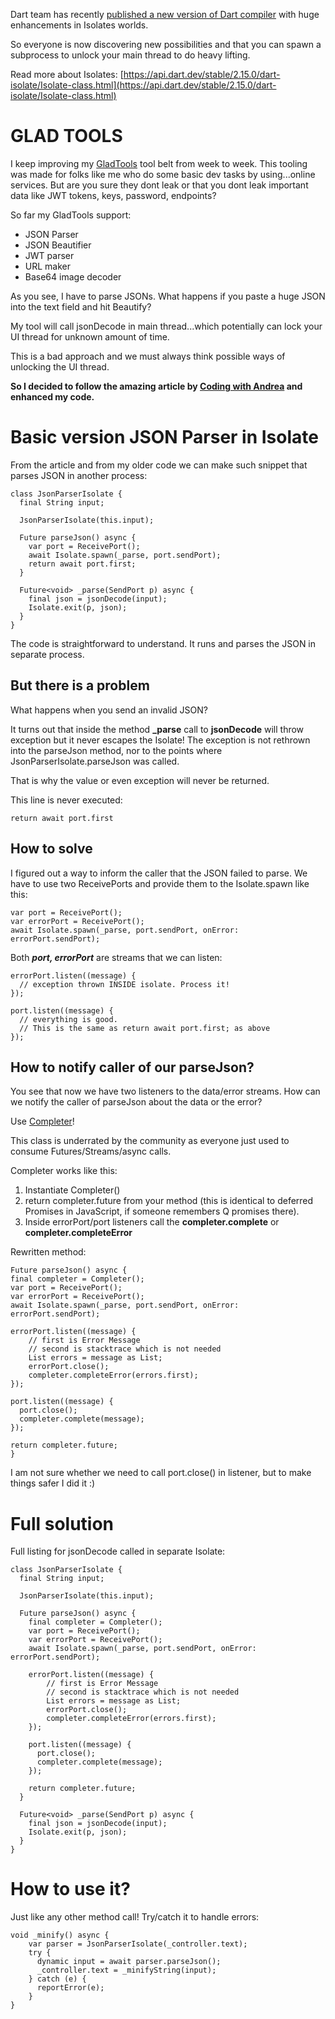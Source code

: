 Dart team has recently [published a new version of Dart compiler](https://medium.com/dartlang/dart-2-15-7e7a598e508a) with huge enhancements in Isolates worlds.

So everyone is now discovering new possibilities and that you can spawn a subprocess to unlock your main thread to do heavy lifting.

Read more about Isolates: [https://api.dart.dev/stable/2.15.0/dart-isolate/Isolate-class.html](https://api.dart.dev/stable/2.15.0/dart-isolate/Isolate-class.html)

# GLAD TOOLS

I keep improving my [GladTools](https://github.com/gladimdim/glad_tools/) tool belt from week to week.
This tooling was made for folks like me who do some basic dev tasks by using...online services.
But are you sure they dont leak or that you dont leak important data like JWT tokens, keys, password, endpoints?

So far my GladTools support:
- JSON Parser
- JSON Beautifier
- JWT parser
- URL maker
- Base64 image decoder

As you see, I have to parse JSONs. What happens if you paste a huge JSON into the text field and hit Beautify?

My tool will call jsonDecode in main thread...which potentially can lock your UI thread for unknown amount of time.

This is a bad approach and we must always think possible ways of unlocking the UI thread.

**So I decided to follow the amazing article by [Coding with Andrea](https://codewithandrea.com/articles/parse-large-json-dart-isolates/) and enhanced my code.**

# Basic version JSON Parser in Isolate

From the article and from my older code we can make such snippet that parses JSON in another process:

```
class JsonParserIsolate {
  final String input;

  JsonParserIsolate(this.input);

  Future parseJson() async {
    var port = ReceivePort();
    await Isolate.spawn(_parse, port.sendPort);
    return await port.first;
  }

  Future<void> _parse(SendPort p) async {
    final json = jsonDecode(input);
    Isolate.exit(p, json);
  }
}
```

The code is straightforward to understand. It runs and parses the JSON in separate process.

## But there is a problem

What happens when you send an invalid JSON? 

It turns out that inside the method **_parse** call to **jsonDecode** will throw exception but it never escapes the Isolate!
The exception is not rethrown into the parseJson method, nor to the points where JsonParserIsolate.parseJson was called.

That is why the value or even exception will never be returned.

This line is never executed:
```
return await port.first
```

## How to solve

I figured out a way to inform the caller that the JSON failed to parse. We have to use two ReceivePorts and provide them to the Isolate.spawn like this:

```
var port = ReceivePort();
var errorPort = ReceivePort();
await Isolate.spawn(_parse, port.sendPort, onError: errorPort.sendPort);
```

Both ***port, errorPort*** are streams that we can listen:

```
errorPort.listen((message) {
  // exception thrown INSIDE isolate. Process it!
});

port.listen((message) {
  // everything is good.
  // This is the same as return await port.first; as above
});
```

## How to notify caller of our parseJson?

You see that now we have two listeners to the data/error streams. How can we notify the caller of parseJson about the data or the error?

Use [Completer](https://api.flutter.dev/flutter/dart-async/Completer-class.html)!

This class is underrated by the community as everyone just used to consume Futures/Streams/async calls.

Completer works like this:

1. Instantiate Completer()
2. return completer.future from your method (this is identical to deferred Promises in JavaScript, if someone remembers Q promises there).
3. Inside errorPort/port listeners call the **completer.complete** or **completer.completeError**

Rewritten method:

```
Future parseJson() async {
final completer = Completer();
var port = ReceivePort();
var errorPort = ReceivePort();
await Isolate.spawn(_parse, port.sendPort, onError: errorPort.sendPort);

errorPort.listen((message) {
    // first is Error Message
    // second is stacktrace which is not needed
    List errors = message as List;
    errorPort.close();
    completer.completeError(errors.first);
});

port.listen((message) {
  port.close();
  completer.complete(message);
});

return completer.future;
}
```

I am not sure whether we need to call port.close() in listener, but to make things safer I did it :)

# Full solution

Full listing for jsonDecode called in separate Isolate:

```
class JsonParserIsolate {
  final String input;

  JsonParserIsolate(this.input);

  Future parseJson() async {
    final completer = Completer();
    var port = ReceivePort();
    var errorPort = ReceivePort();
    await Isolate.spawn(_parse, port.sendPort, onError: errorPort.sendPort);

    errorPort.listen((message) {
        // first is Error Message
        // second is stacktrace which is not needed
        List errors = message as List;
        errorPort.close();
        completer.completeError(errors.first);
    });

    port.listen((message) {
      port.close();
      completer.complete(message);
    });

    return completer.future;
  }

  Future<void> _parse(SendPort p) async {
    final json = jsonDecode(input);
    Isolate.exit(p, json);
  }
}
```

# How to use it?

Just like any other method call! Try/catch it to handle errors:

```
void _minify() async {
    var parser = JsonParserIsolate(_controller.text);
    try {
      dynamic input = await parser.parseJson();
      _controller.text = _minifyString(input);
    } catch (e) {
      reportError(e);
    }
}
```


